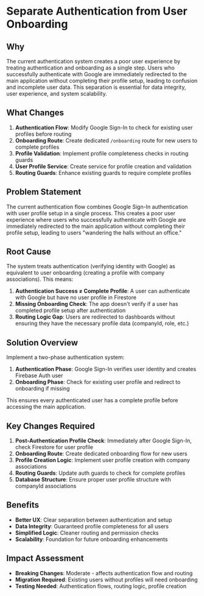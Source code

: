 # Separate Authentication from User Onboarding

## Why

The current authentication system creates a poor user experience by treating authentication and onboarding as a single step. Users who successfully authenticate with Google are immediately redirected to the main application without completing their profile setup, leading to confusion and incomplete user data. This separation is essential for data integrity, user experience, and system scalability.

## What Changes

1. **Authentication Flow**: Modify Google Sign-In to check for existing user profiles before routing
2. **Onboarding Route**: Create dedicated `/onboarding` route for new users to complete profiles
3. **Profile Validation**: Implement profile completeness checks in routing guards
4. **User Profile Service**: Create service for profile creation and validation
5. **Routing Guards**: Enhance existing guards to require complete profiles

## Problem Statement

The current authentication flow combines Google Sign-In authentication with user profile setup in a single process. This creates a poor user experience where users who successfully authenticate with Google are immediately redirected to the main application without completing their profile setup, leading to users "wandering the halls without an office."

## Root Cause

The system treats authentication (verifying identity with Google) as equivalent to user onboarding (creating a profile with company associations). This means:

1. **Authentication Success ≠ Complete Profile**: A user can authenticate with Google but have no user profile in Firestore
2. **Missing Onboarding Check**: The app doesn't verify if a user has completed profile setup after authentication
3. **Routing Logic Gap**: Users are redirected to dashboards without ensuring they have the necessary profile data (companyId, role, etc.)

## Solution Overview

Implement a two-phase authentication system:

1. **Authentication Phase**: Google Sign-In verifies user identity and creates Firebase Auth user
2. **Onboarding Phase**: Check for existing user profile and redirect to onboarding if missing

This ensures every authenticated user has a complete profile before accessing the main application.

## Key Changes Required

1. **Post-Authentication Profile Check**: Immediately after Google Sign-In, check Firestore for user profile
2. **Onboarding Route**: Create dedicated onboarding flow for new users
3. **Profile Creation Logic**: Implement user profile creation with company associations
4. **Routing Guards**: Update auth guards to check for complete profiles
5. **Database Structure**: Ensure proper user profile structure with companyId associations

## Benefits

- **Better UX**: Clear separation between authentication and setup
- **Data Integrity**: Guaranteed profile completeness for all users
- **Simplified Logic**: Cleaner routing and permission checks
- **Scalability**: Foundation for future onboarding enhancements

## Impact Assessment

- **Breaking Changes**: Moderate - affects authentication flow and routing
- **Migration Required**: Existing users without profiles will need onboarding
- **Testing Needed**: Authentication flows, routing logic, profile creation
